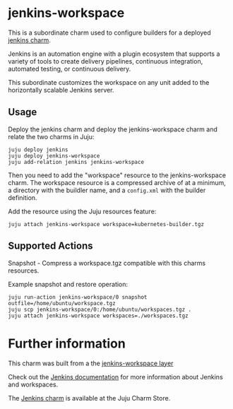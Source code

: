 # jenkins-workspace 

This is a subordinate charm used to configure builders for a deployed 
[jenkins charm](https://jujucharms.com/jenkins). 

Jenkins is an automation engine with a plugin ecosystem that supports a variety
of tools to create delivery pipelines, continuous integration, automated
testing, or continuous delivery. 

This subordinate customizes the workspace on any unit added to the horizontally
scalable Jenkins server.

## Usage

Deploy the jenkins charm and deploy the jenkins-workspace charm and relate the
two charms in Juju:

```
juju deploy jenkins
juju deploy jenkins-workspace
juju add-relation jenkins jenkins-workspace
```

Then you need to add the "workspace" resource to the jenkins-workspace charm.
The workspace resource is a compressed archive of at a minimum, a directory
with the buildler name, and a `config.xml` with the builder definition.

Add the resource using the Juju resources feature:

```
juju attach jenkins-workspace workspace=kubernetes-builder.tgz
```

## Supported Actions

Snapshot - Compress a workspace.tgz compatible with this charms resources.

Example snapshot and restore operation:

```
juju run-action jenkins-workspace/0 snapshot outfile=/home/ubuntu/workspace.tgz
juju scp jenkins-workspace/0:/home/ubuntu/workspaces.tgz .
juju attach jenkins-workspace workspaces=./workspaces.tgz
```

# Further information

This charm was built from a the 
[jenkins-workspace layer](https://github.com/juju-solutions/layer-jenkins-workspace)

Check out the [Jenkins documentation](https://jenkins.io/doc/) for more 
information about Jenkins and workspaces.

The [Jenkins charm](https://jujucharms.com/jenkins/) is available at the Juju
Charm Store. 
